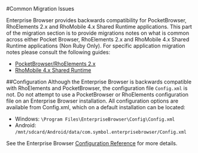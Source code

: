 #Common Migration Issues

Enterprise Browser provides backwards compatibility for PocketBrowser, RhoElements 2.x and RhoMobile 4.x Shared Runtime applications. This part of the migration section is to provide migrations notes on what is common across either Pocket Browser, RhoElements 2.x and RhoMobile 4.x Shared Runtime applications (Non Ruby Only). For specific application migration notes please consult the following guides:

* [PocketBrowser/RhoElements 2.x](../api/pocketbrowser)
* [RhoMobile 4.x Shared Runtime](../api/rhomobile)


##Configuration
Although the Enterprise Browser is backwards compatible with RhoElements and PocketBrowser, the configuration file `Config.xml` is not. Do not attempt to use a PocketBrowser or RhoElements configuration file on an Enterprise Browser installation.
All configuration options are available from Config.xml, which on a default installation can be located:

* Windows: `\Program Files\EnterpriseBrowser\Config\Config.xml`
* Android: `/mnt/sdcard/Android/data/com.symbol.enterprisebrowser/Config.xml`

See the Enterprise Browser [Configuration Reference](../guide/configreference) for more details.
